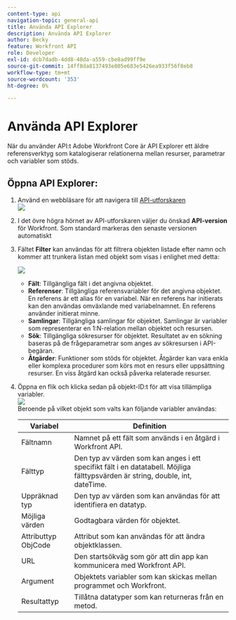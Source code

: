 ```yaml
---
content-type: api
navigation-topic: general-api
title: Använda API Explorer
description: Använda API Explorer
author: Becky
feature: Workfront API
role: Developer
exl-id: dcb7dadb-4dd8-48da-a559-cbe8ad99ff9e
source-git-commit: 14ff8da8137493e805e683e5426ea933f56f8eb8
workflow-type: tm+mt
source-wordcount: '353'
ht-degree: 0%

---
```



# Använda API Explorer

När du använder API:t Adobe Workfront Core är API Explorer ett äldre referensverktyg som katalogiserar relationerna mellan resurser, parametrar och variabler som stöds.

## Öppna API Explorer:

1. Använd en webbläsare för att navigera till [API-utforskaren](https://developer.adobe.com/workfront/api-explorer/)\
   ![](assets/mceclip1-350x149.png)

1. I det övre högra hörnet av API-utforskaren väljer du önskad **API-version** för Workfront. Som standard markeras den senaste versionen automatiskt
1. Fältet **Filter** kan användas för att filtrera objekten listade efter namn och kommer att trunkera listan med objekt som visas i enlighet med detta:

   ![](assets/mceclip2-350x147.png)

   * **Fält**: Tillgängliga fält i det angivna objektet.
   * **Referenser**: Tillgängliga referensvariabler för det angivna objektet. En referens är ett alias för en variabel. När en referens har initierats kan den användas omväxlande med variabelnamnet. En referens använder initierat minne.
   * **Samlingar**: Tillgängliga samlingar för objektet. Samlingar är variabler som representerar en 1:N-relation mellan objektet och resursen.
   * **Sök**: Tillgängliga sökresurser för objektet. Resultatet av en sökning baseras på de frågeparametrar som anges av sökresursen i API-begäran.
   * **Åtgärder**: Funktioner som stöds för objektet. Åtgärder kan vara enkla eller komplexa procedurer som körs mot en resurs eller uppsättning resurser. En viss åtgärd kan också påverka relaterade resurser.

1. Öppna en flik och klicka sedan på objekt-ID:t för att visa tillämpliga variabler.\
   ![](assets/approval-350x89.png)\
   Beroende på vilket objekt som valts kan följande variabler användas:

   | Variabel | Definition |
   |---|---|
   | Fältnamn | Namnet på ett fält som används i en åtgärd i Workfront API. |
   | Fälttyp | Den typ av värden som kan anges i ett specifikt fält i en datatabell. Möjliga fälttypsvärden är string, double, int, dateTime. |
   | Uppräknad typ | Den typ av värden som kan användas för att identifiera en datatyp. |
   | Möjliga värden | Godtagbara värden för objektet. |
   | Attributtyp ObjCode | Attribut som kan användas för att ändra objektklassen. |
   | URL | Den startsökväg som gör att din app kan kommunicera med Workfront API. |
   | Argument | Objektets variabler som kan skickas mellan programmet och Workfront. |
   | Resultattyp | Tillåtna datatyper som kan returneras från en metod. |

